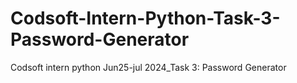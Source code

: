 # Codsoft-Intern-Python-Task-3-Password-Generator
Codsoft intern python Jun25-jul 2024_Task 3: Password Generator 
